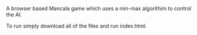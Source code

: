 A browser based Mancala game which uses a min-max algorithim to control the AI.

To run simply download all of the files and run index.html.
